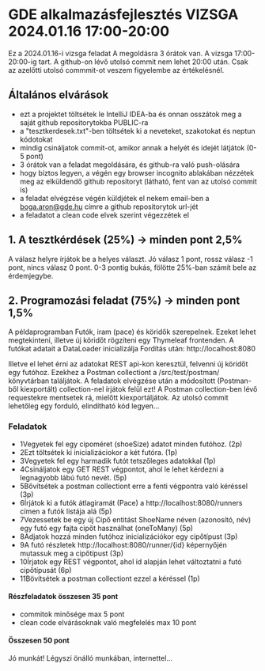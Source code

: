 
# GDE alkalmazásfejlesztés VIZSGA 2024.01.16 17:00-20:00

Ez a 2024.01.16-i vizsga feladat
A megoldásra 3 órátok van. A vizsga 17:00-20:00-ig tart.
A github-on lévő utolsó commit nem lehet 20:00 után. Csak az azelőtti utolsó commmit-ot veszem figyelembe az értékelésnél.


## Általános elvárások
- ezt a projektet töltsétek le IntelliJ IDEA-ba és onnan osszátok meg a saját github repositorytokba PUBLIC-ra
- a "tesztkerdesek.txt"-ben töltsétek ki a neveteket, szakotokat és neptun kódotokat
- mindig csináljatok commit-ot, amikor annak a helyét és idejét látjátok (0-5 pont)
- 3 órátok van a feladat megoldására, és github-ra való push-olására
- hogy biztos legyen, a végén egy browser incognito ablakában nézzétek meg az elküldendő github repositoryt (látható, fent van az utolsó commit is)
- a feladat elvégzése végén küldjétek el nekem email-ben a boga.aron@gde.hu címre a github repositorytok url-jét
- a feladatot a clean code elvek szerint végezzétek el


## 1. A tesztkérdések (25%) -> minden pont 2,5%

A válasz helyre írjátok be a helyes választ. Jó válasz 1 pont, rossz válasz -1 pont, nincs válasz 0 pont. 0-3 pontig bukás, fölötte 25%-ban számít bele az érdemjegybe.

## 2. Programozási feladat (75%) -> minden pont 1,5%

A példaprogramban Futók, iram (pace) és köridők szerepelnek. Ezeket lehet megtekinteni, illetve új köridőt rögzíteni egy Thymeleaf frontenden.
A futókat adatait a DataLoader inicializálja
Fordítás után:
http://localhost:8080

Illetve el lehet érni az adatokat REST api-kon keresztül, felvenni új köridőt egy futóhoz.
Ezekhez a Postman collectiont a /src/test/postman/ könyvtárban találjátok.
A feladatok elvégzése után a módosított (Postman-ből kiexportált) collection-nel írjátok felül ezt!
A Postman collection-ben lévő requestekre mentsetek rá, mielőtt kiexportáljátok.
Az utolsó commit lehetőleg egy forduló, elindítható kód legyen...

### Feladatok

- 1Vegyetek fel egy cipoméret (shoeSize) adatot minden futóhoz. (2p)
- 2Ezt töltsétek ki inicializáciokor a két futóra. (1p)
- 3Vegyetek fel egy harmadik futót tetszőleges adatokkal (1p)
- 4Csináljatok egy GET REST végpontot, ahol le lehet kérdezni a legnagyobb lábú futó nevét. (5p)
- 5Bővítsétek a postman collectiont erre a fenti végpontra való kéréssel (3p)
- 6Írjátok ki a futók átlagiramát (Pace) a http://localhost:8080/runners címen a futók listája alá (5p)
- 7Vezessetek be egy új Cipő entitást ShoeName néven (azonosító, név) egy futó egy fajta cipőt használhat (oneToMany) (5p)
- 8Adjatok hozzá minden futóhoz inicializációkor egy cipőtípust (3p)
- 9A futó részletek http://localhost:8080/runner/{id} képernyőjén mutassuk meg a cipőtípust (3p)
- 10Írjatok egy REST végpontot, ahol id alapján lehet változtatni a futó cipőtípusát (6p)
- 11Bövítsétek a postman collectiont ezzel a kéréssel (1p)
#### Részfeladatok összesen 35 pont
+ commitok minősége max 5 pont
+ clean code elvárásoknak való megfelelés max 10 pont
#### Összesen 50 pont

Jó munkát! Légyszi önálló munkában, internettel...
